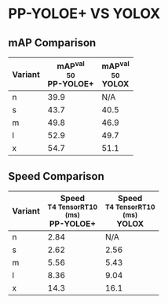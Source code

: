 ---
---

# PP-YOLOE+ VS YOLOX

## mAP Comparison

| **Variant** | <center><span style='width: 400px;'>**mAP<sup>val<br>50**<br>**PP-YOLOE+**</span></center> | <center><span style='width: 400px;'>**mAP<sup>val<br>50**<br>**YOLOX**</span></center> |
| ----------- | ------------------------------------------------------------------------------------------ | -------------------------------------------------------------------------------------- |
| n           | 39.9                                                                                       | N/A                                                                                    |
| s           | 43.7                                                                                       | 40.5                                                                                   |
| m           | 49.8                                                                                       | 46.9                                                                                   |
| l           | 52.9                                                                                       | 49.7                                                                                   |
| x           | 54.7                                                                                       | 51.1                                                                                   |

## Speed Comparison

| **Variant** | <center><span style='width: 200px;'>**Speed**<br><sup>T4 TensorRT10<br>(ms)</sup><br>**PP-YOLOE+**</span></center> | <center><span style='width: 200px;'>**Speed**<br><sup>T4 TensorRT10<br>(ms)</sup><br>**YOLOX**</span></center> |
| ----------- | ------------------------------------------------------------------------------------------------------------------ | -------------------------------------------------------------------------------------------------------------- |
| n           | 2.84                                                                                                               | N/A                                                                                                            |
| s           | 2.62                                                                                                               | 2.56                                                                                                           |
| m           | 5.56                                                                                                               | 5.43                                                                                                           |
| l           | 8.36                                                                                                               | 9.04                                                                                                           |
| x           | 14.3                                                                                                               | 16.1                                                                                                           |
